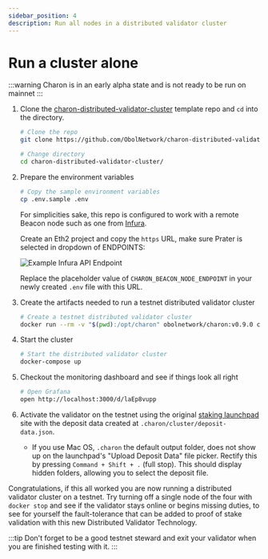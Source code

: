 ```yaml
---
sidebar_position: 4
description: Run all nodes in a distributed validator cluster
---
```


# Run a cluster alone

:::warning Charon is in an early alpha state and is not ready to be run on mainnet :::

1.  Clone the [charon-distributed-validator-cluster](https://github.com/ObolNetwork/charon-distributed-validator-cluster) template repo and `cd` into the directory.

    ```sh
    # Clone the repo
    git clone https://github.com/ObolNetwork/charon-distributed-validator-cluster.git

    # Change directory
    cd charon-distributed-validator-cluster/
    ```
2.  Prepare the environment variables

    ```sh
    # Copy the sample environment variables
    cp .env.sample .env
    ```

    For simplicities sake, this repo is configured to work with a remote Beacon node such as one from [Infura](https://infura.io/).

    Create an Eth2 project and copy the `https` URL, make sure Prater is selected in dropdown of ENDPOINTS:

    ![Example Infura API Endpoint](https://github.com/ObolNetwork/obol-docs/blob/main/img/example-infura-details.png)

    Replace the placeholder value of `CHARON_BEACON_NODE_ENDPOINT` in your newly created `.env` file with this URL.
3.  Create the artifacts needed to run a testnet distributed validator cluster

    ```sh
    # Create a testnet distributed validator cluster
    docker run --rm -v "$(pwd):/opt/charon" obolnetwork/charon:v0.9.0 create cluster --withdrawal-address="0x000000000000000000000000000000000000dead"
    ```
4.  Start the cluster

    ```sh
    # Start the distributed validator cluster
    docker-compose up
    ```
5.  Checkout the monitoring dashboard and see if things look all right

    ```sh
    # Open Grafana
    open http://localhost:3000/d/laEp8vupp
    ```
6. Activate the validator on the testnet using the original [staking launchpad](https://prater.launchpad.ethereum.org/en/overview) site with the deposit data created at `.charon/cluster/deposit-data.json`.
   * If you use Mac OS, `.charon` the default output folder, does not show up on the launchpad's "Upload Deposit Data" file picker. Rectify this by pressing `Command + Shift + .` (full stop). This should display hidden folders, allowing you to select the deposit file.

Congratulations, if this all worked you are now running a distributed validator cluster on a testnet. Try turning off a single node of the four with `docker stop` and see if the validator stays online or begins missing duties, to see for yourself the fault-tolerance that can be added to proof of stake validation with this new Distributed Validator Technology.

:::tip Don't forget to be a good testnet steward and exit your validator when you are finished testing with it. :::
